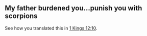 ## My father burdened you...punish you with scorpions ##

See how you translated this in [1 Kings 12:10](./10.md).